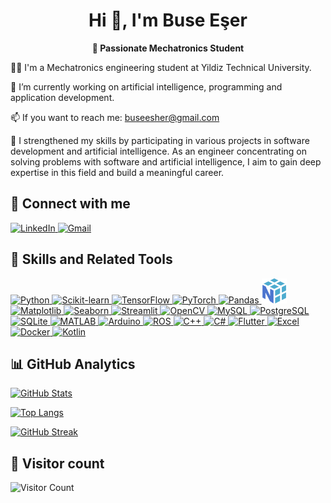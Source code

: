 <h1 align="center">Hi 👋, I'm Buse Eşer</h1>
<p align="center"><b>🌱 Passionate Mechatronics Student</b></p>

👩‍💻 I'm a Mechatronics engineering student at Yildiz Technical University.

🔭 I’m currently working on artificial intelligence, programming and application development.

📫 If you want to reach me: buseesher@gmail.com

🤖 I strengthened my skills by participating in various projects in software development and artificial intelligence. As an engineer concentrating on solving problems with software and artificial intelligence, I aim to gain deep expertise in this field and build a meaningful career.

## 🔗 Connect with me

<p align="left">
  <!-- LinkedIn -->
  <a href="https://www.linkedin.com/in/buseeser/" target="_blank">
    <img src="https://cdn.jsdelivr.net/gh/devicons/devicon/icons/linkedin/linkedin-original.svg" alt="LinkedIn" height="40" width="40"/>
  </a>

  <!-- Gmail -->
  <a href="mailto:buseesher@gmail.com" target="_blank">
    <img src="https://upload.wikimedia.org/wikipedia/commons/4/4e/Gmail_Icon.png" alt="Gmail" height="40" width="40"/>
  </a>
</p>


## 🔧 Skills and Related Tools

<p align="left">
  <!-- Python -->
  <a href="https://www.python.org" target="_blank">
    <img src="https://cdn.jsdelivr.net/gh/devicons/devicon/icons/python/python-original.svg" height="40" alt="Python"/>
  </a>

  <!-- Scikit-learn -->
  <a href="https://scikit-learn.org/" target="_blank">
    <img src="https://upload.wikimedia.org/wikipedia/commons/0/05/Scikit_learn_logo_small.svg" height="40" alt="Scikit-learn"/>
  </a>

  <!-- TensorFlow -->
  <a href="https://www.tensorflow.org/" target="_blank">
    <img src="https://cdn.jsdelivr.net/gh/devicons/devicon/icons/tensorflow/tensorflow-original.svg" height="40" alt="TensorFlow"/>
  </a>

  <!-- PyTorch -->
  <a href="https://pytorch.org/" target="_blank">
    <img src="https://cdn.jsdelivr.net/gh/devicons/devicon/icons/pytorch/pytorch-original.svg" height="40" alt="PyTorch"/>
  </a>

  <!-- Pandas -->
  <a href="https://pandas.pydata.org/" target="_blank">
    <img src="https://upload.wikimedia.org/wikipedia/commons/2/22/Pandas_mark.svg" height="40" alt="Pandas"/>
  </a>

  <!-- NumPy -->
  <a href="https://numpy.org/" target="_blank">
    <img src="https://raw.githubusercontent.com/devicons/devicon/master/icons/numpy/numpy-original.svg" height="40" alt="NumPy"/>
  </a>

  <!-- Matplotlib -->
  <a href="https://matplotlib.org/" target="_blank">
    <img src="https://matplotlib.org/_static/images/logo2.svg" height="40" alt="Matplotlib"/>
  </a>

  <!-- Seaborn -->
  <a href="https://seaborn.pydata.org/" target="_blank">
    <img src="https://seaborn.pydata.org/_static/logo-wide-lightbg.svg" height="40" alt="Seaborn"/>
  </a>

  <!-- Streamlit -->
  <a href="https://streamlit.io/" target="_blank">
    <img src="https://streamlit.io/images/brand/streamlit-logo-primary-colormark-darktext.svg" height="40" alt="Streamlit"/>
  </a>

  <!-- OpenCV -->
  <a href="https://opencv.org/" target="_blank">
    <img src="https://cdn.jsdelivr.net/gh/devicons/devicon/icons/opencv/opencv-original.svg" height="40" alt="OpenCV"/>
  </a>

  <!-- MySQL -->
  <a href="https://www.mysql.com/" target="_blank">
    <img src="https://cdn.jsdelivr.net/gh/devicons/devicon/icons/mysql/mysql-original.svg" height="40" alt="MySQL"/>
  </a>

  <!-- PostgreSQL -->
  <a href="https://www.postgresql.org/" target="_blank">
    <img src="https://cdn.jsdelivr.net/gh/devicons/devicon/icons/postgresql/postgresql-original.svg" height="40" alt="PostgreSQL"/>
  </a>

  <!-- SQLite -->
  <a href="https://www.sqlite.org/" target="_blank">
    <img src="https://cdn.jsdelivr.net/gh/devicons/devicon/icons/sqlite/sqlite-original.svg" height="40" alt="SQLite"/>
  </a>

  <!-- MATLAB -->
  <a href="https://www.mathworks.com/products/matlab.html" target="_blank">
    <img src="https://upload.wikimedia.org/wikipedia/commons/2/21/Matlab_Logo.png" height="40" alt="MATLAB"/>
  </a>

  <!-- Arduino -->
  <a href="https://www.arduino.cc/" target="_blank">
    <img src="https://cdn.jsdelivr.net/gh/devicons/devicon/icons/arduino/arduino-original.svg" height="40" alt="Arduino"/>
  </a>

  <!-- ROS -->
  <a href="https://www.ros.org/" target="_blank">
    <img src="https://raw.githubusercontent.com/ros-infrastructure/artwork/master/ros_logo.svg" height="40" alt="ROS"/>
  </a>

  <!-- C++ -->
  <a href="https://isocpp.org/" target="_blank">
    <img src="https://cdn.jsdelivr.net/gh/devicons/devicon/icons/cplusplus/cplusplus-original.svg" height="40" alt="C++"/>
  </a>

  <!-- C# -->
  <a href="https://learn.microsoft.com/en-us/dotnet/csharp/" target="_blank">
    <img src="https://cdn.jsdelivr.net/gh/devicons/devicon/icons/csharp/csharp-original.svg" height="40" alt="C#"/>
  </a>

  <!-- Flutter -->
  <a href="https://flutter.dev/" target="_blank">
    <img src="https://cdn.jsdelivr.net/gh/devicons/devicon/icons/flutter/flutter-original.svg" height="40" alt="Flutter"/>
  </a>

  <!-- Excel -->
  <a href="https://www.microsoft.com/en-us/microsoft-365/excel" target="_blank">
    <img src="https://cdn-icons-png.flaticon.com/512/732/732220.png" height="40" alt="Excel"/>
  </a>

  <!-- Docker -->
  <a href="https://www.docker.com/" target="_blank">
    <img src="https://cdn.jsdelivr.net/gh/devicons/devicon/icons/docker/docker-original.svg" height="40" alt="Docker"/>
  </a>

  <!-- Kotlin -->
  <a href="https://kotlinlang.org/" target="_blank">
    <img src="https://cdn.jsdelivr.net/gh/devicons/devicon/icons/kotlin/kotlin-original.svg" height="40" alt="Kotlin"/>
  </a>
</p>


## 📊 GitHub Analytics 
[![GitHub Stats](https://github-readme-stats.vercel.app/api?username=buseesher&show_icons=true&theme=tokyonight&rank_icon=percentile)](https://github.com/buseesher)

[![Top Langs](https://github-readme-stats.vercel.app/api/top-langs/?username=buseesher&layout=compact&theme=tokyonight)](https://github.com/buseesher)


[![GitHub Streak](https://streak-stats.demolab.com?user=buseesher&theme=tokyonight)](https://git.io/streak-stats)

## 👀 Visitor count
![Visitor Count](https://profile-counter.glitch.me/buseesher/count.svg)


